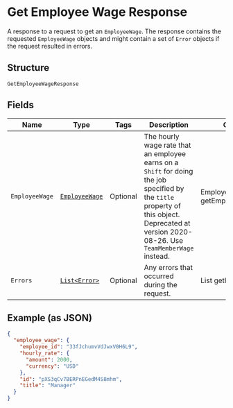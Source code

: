 
# Get Employee Wage Response

A response to a request to get an `EmployeeWage`. The response contains
the requested `EmployeeWage` objects and might contain a set of `Error` objects if
the request resulted in errors.

## Structure

`GetEmployeeWageResponse`

## Fields

| Name | Type | Tags | Description | Getter |
|  --- | --- | --- | --- | --- |
| `EmployeeWage` | [`EmployeeWage`](/doc/models/employee-wage.md) | Optional | The hourly wage rate that an employee earns on a `Shift` for doing the job<br>specified by the `title` property of this object. Deprecated at version 2020-08-26. Use `TeamMemberWage` instead. | EmployeeWage getEmployeeWage() |
| `Errors` | [`List<Error>`](/doc/models/error.md) | Optional | Any errors that occurred during the request. | List<Error> getErrors() |

## Example (as JSON)

```json
{
  "employee_wage": {
    "employee_id": "33fJchumvVdJwxV0H6L9",
    "hourly_rate": {
      "amount": 2000,
      "currency": "USD"
    },
    "id": "pXS3qCv7BERPnEGedM4S8mhm",
    "title": "Manager"
  }
}
```

